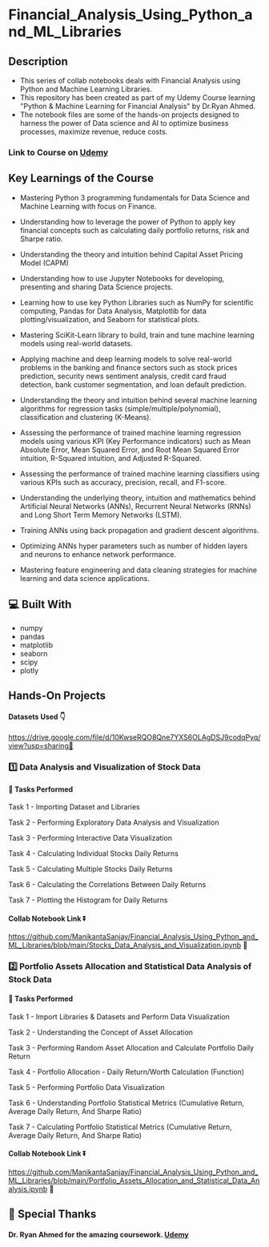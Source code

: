 # Financial_Analysis_Using_Python_and_ML_Libraries
## Description
* This series of collab notebooks deals with Financial Analysis using Python and Machine Learning Libraries.
* This repository has been created as part of my Udemy Course learning "Python & Machine Learning for Financial Analysis" by Dr.Ryan Ahmed.
* The notebook files are some of the hands-on projects designed to harness the power of Data science and AI to optimize business processes, maximize revenue, reduce costs.

### Link to Course on [Udemy](https://www.udemy.com/course/ml-and-python-in-finance-real-cases-and-practical-solutions/)

## Key Learnings of the Course 
* Mastering Python 3 programming fundamentals for Data Science and Machine Learning with focus on Finance.

* Understanding how to leverage the power of Python to apply key financial concepts such as calculating daily portfolio returns, risk and Sharpe ratio.

* Understanding the theory and intuition behind Capital Asset Pricing Model (CAPM)

* Understanding how to use Jupyter Notebooks for developing, presenting and sharing Data Science projects.

* Learning how to use key Python Libraries such as NumPy for scientific computing, Pandas for Data Analysis, Matplotlib for data plotting/visualization, and Seaborn for statistical plots.

* Mastering SciKit-Learn library to build, train and tune machine learning models using real-world datasets.

* Applying machine and deep learning models to solve real-world problems in the banking and finance sectors such as stock prices prediction, security news sentiment analysis, credit card fraud detection, bank customer segmentation, and loan default prediction.

* Understanding the theory and intuition behind several machine learning algorithms for regression tasks (simple/multiple/polynomial), classification and clustering (K-Means).

* Assessing the performance of trained machine learning regression models using various KPI (Key Performance indicators) such as Mean Absolute Error, Mean Squared Error, and Root Mean Squared Error intuition, R-Squared intuition, and Adjusted R-Squared.

* Assessing the performance of trained machine learning classifiers using various KPIs such as accuracy, precision, recall, and F1-score.

* Understanding the underlying theory, intuition and mathematics behind Artificial Neural Networks (ANNs), Recurrent Neural Networks (RNNs) and Long Short Term Memory Networks (LSTM).

* Training ANNs using back propagation and gradient descent algorithms.

* Optimizing ANNs hyper parameters such as number of hidden layers and neurons to enhance network performance.

* Mastering feature engineering and data cleaning strategies for machine learning and data science applications.

## 💻 Built With
* numpy
* pandas
* matplotlib
* seaborn
* scipy
* plotly

## Hands-On Projects
#### Datasets Used 👇
https://drive.google.com/file/d/10KwseRQO8Qne7YXS6OLAgDSJ9codqPyq/view?usp=sharing🔗 



### :one:  Data Analysis and Visualization of Stock Data 


#### 🧐 Tasks Performed
Task 1 - Importing Dataset and Libraries

Task 2 - Performing Exploratory Data Analysis and Visualization

Task 3 - Performing Interactive Data Visualization

Task 4 - Calculating Individual Stocks Daily Returns

Task 5 - Calculating Multiple Stocks Daily Returns

Task 6 - Calculating the Correlations Between Daily Returns

Task 7 - Plotting the Histogram for Daily Returns


#### Collab Notebook Link ⏬
https://github.com/ManikantaSanjay/Financial_Analysis_Using_Python_and_ML_Libraries/blob/main/Stocks_Data_Analysis_and_Visualization.ipynb 🔗

### 2️⃣ Portfolio Assets Allocation and Statistical Data Analysis of Stock Data 



#### 🧐 Tasks Performed
Task 1 - Import Libraries & Datasets and Perform Data Visualization

Task 2 - Understanding the Concept of Asset Allocation

Task 3 - Performing Random Asset Allocation and Calculate Portfolio Daily Return

Task 4 - Portfolio Allocation - Daily Return/Worth Calculation (Function)

Task 5 - Performing Portfolio Data Visualization

Task 6 - Understanding Portfolio Statistical Metrics (Cumulative Return, Average Daily Return, And Sharpe Ratio)

Task 7 - Calculating Portfolio Statistical Metrics (Cumulative Return, Average Daily Return, And Sharpe Ratio)


#### Collab Notebook Link ⏬
https://github.com/ManikantaSanjay/Financial_Analysis_Using_Python_and_ML_Libraries/blob/main/Portfolio_Assets_Allocation_and_Statistical_Data_Analysis.ipynb :link:

## 🙇 Special Thanks

#### Dr. Ryan Ahmed for the amazing coursework. [Udemy](https://www.udemy.com/user/ryan-ahmed/)

